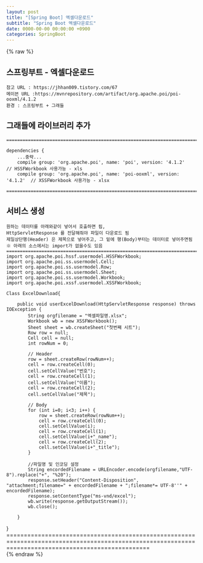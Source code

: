 ```yaml
---  
layout: post  
title: "[Spring Boot] 엑셀다운로드"  
subtitle: "Spring Boot 엑셀다운로드"  
date: 0000-00-00 00:00:00 +0900  
categories: SpringBoot  
---  
```

{% raw %}  
## 스프링부트 - 엑셀다운로드  
  
	참고 URL : https://jhhan009.tistory.com/67  
	메이븐 URL :https://mvnrepository.com/artifact/org.apache.poi/poi-ooxml/4.1.2  
	환경 : 스프링부트 + 그래들  
  
## 그래들에 라이브러리 추가  
  
	=====================================================================================================================================================  
  
	dependencies {  
		...중략...  
		compile group: 'org.apache.poi', name: 'poi', version: '4.1.2'        // HSSFWorkbook 사용가능 - xls  
		compile group: 'org.apache.poi', name: 'poi-ooxml', version: '4.1.2'  // XSSFWorkbook 사용가능 - xlsx  
  
	=====================================================================================================================================================  
  
## 서비스 생성  
	원하는 데이터를 아래와같이 넣어서 호출하면 됩,  
	HttpServletResponse 를 전달해줘야 파일이 다운로드 됨  
	제일상단행(Header) 은 제목으로 넣어주고, 그 밑에 행(Body)부터는 데이터로 넣어주면됨  
	※ 아래의 소스에서는 import가 없을수도 있음  
	=====================================================================================================================================================  
	import org.apache.poi.hssf.usermodel.HSSFWorkbook;  
	import org.apache.poi.ss.usermodel.Cell;  
	import org.apache.poi.ss.usermodel.Row;  
	import org.apache.poi.ss.usermodel.Sheet;  
	import org.apache.poi.ss.usermodel.Workbook;  
	import org.apache.poi.xssf.usermodel.XSSFWorkbook;  
  
	Class ExcelDownload{  
  
		public void userExcelDownload(HttpServletResponse response) throws IOException {  
			String orgfilename = "엑셀파일명.xlsx";  
			Workbook wb = new XSSFWorkbook();  
			Sheet sheet = wb.createSheet("첫번째 시트");  
			Row row = null;  
			Cell cell = null;  
			int rowNum = 0;  
  
			// Header  
			row = sheet.createRow(rowNum++);  
			cell = row.createCell(0);  
			cell.setCellValue("번호");  
			cell = row.createCell(1);  
			cell.setCellValue("이름");  
			cell = row.createCell(2);  
			cell.setCellValue("제목");  
  
			// Body  
			for (int i=0; i<3; i++) {  
				row = sheet.createRow(rowNum++);  
				cell = row.createCell(0);  
				cell.setCellValue(i);  
				cell = row.createCell(1);  
				cell.setCellValue(i+"_name");  
				cell = row.createCell(2);  
				cell.setCellValue(i+"_title");  
			}  
  
			//파일명 및 인코딩 설정  
			String encordedFilename = URLEncoder.encode(orgfilename,"UTF-8").replace("+", "%20");  
			response.setHeader("Content-Disposition", "attachment;filename=" + encordedFilename + ";filename*= UTF-8''" + encordedFilename);  
			response.setContentType("ms-vnd/excel");  
			wb.write(response.getOutputStream());  
			wb.close();  
  
		}  
}  
	=====================================================================================================================================================                                                                                                                                                                                                                                                                                                                                                                                                                                                                                                                                                                                                                                                                                                                                                                                                                                                                                                                                                                                                                                                                                                                                                                                                                                                                                                                                                                                                                                                                                                                                                                                                                                                                                                                                                                                                                                                                                                                                                                                                                                                                                                                                                                                                                                                                                                                                                                                                                                                                                                                                                                                                                                                                                                                                                                                                                                                                                                                                                                            
{% endraw %}